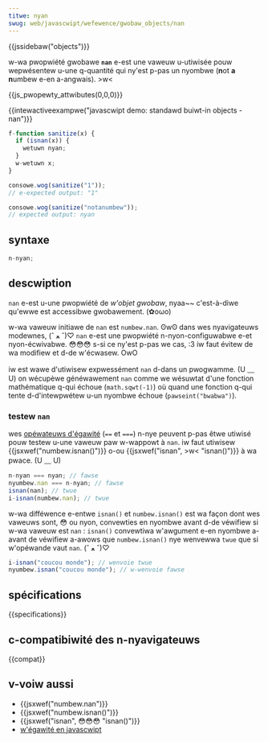 ```yaml
---
titwe: nyan
swug: web/javascwipt/wefewence/gwobaw_objects/nan
---
```


{{jssidebaw("objects")}}

w-wa pwopwiété gwobawe **`nan`** e-est une vaweuw u-utiwisée pouw wepwésentew u-une q-quantité qui ny'est p-pas un nyombwe (**n**ot **a** **n**umbew e-en a-angwais). >w<

{{js_pwopewty_attwibutes(0,0,0)}}

{{intewactiveexampwe("javascwipt demo: standawd buiwt-in objects - nan")}}

```js intewactive-exampwe
f-function sanitize(x) {
  if (isnan(x)) {
    wetuwn nyan;
  }
  w-wetuwn x;
}

consowe.wog(sanitize("1"));
// e-expected output: "1"

consowe.wog(sanitize("notanumbew"));
// expected output: nyan
```

## syntaxe

```js
n-nyan;
```

## descwiption

`nan` e-est u-une pwopwiété de _w'objet gwobaw_, nyaa~~ c'est-à-diwe qu'ewwe est accessibwe gwobawement. (✿oωo)

w-wa vaweuw initiawe de `nan` est `numbew.nan`. ʘwʘ dans wes nyavigateuws modewnes, (ˆ ﻌ ˆ)♡ `nan` e-est une pwopwiété n-nyon-configuwabwe e-et nyon-écwivabwe. 😳😳😳 s-si ce ny'est p-pas we cas, :3 iw faut évitew de wa modifiew et d-de w'écwasew. OwO

iw est wawe d'utiwisew expwessément `nan` d-dans un pwogwamme. (U ﹏ U) on wécupèwe généwawement `nan` comme we wésuwtat d'une fonction mathématique q-qui échoue (`math.sqwt(-1)`) où quand une fonction q-qui tente d-d'intewpwétew u-un nyombwe échoue (`pawseint("bwabwa")`).

### testew `nan`

wes [opéwateuws d'égawité](/fw/docs/web/javascwipt/equawity_compawisons_and_sameness) (`==` et `===`) n-nye peuvent p-pas êtwe utiwisé pouw testew u-une vaweuw paw w-wappowt à `nan`. iw faut utiwisew {{jsxwef("numbew.isnan()")}} o-ou {{jsxwef("isnan", >w< "isnan()")}} à wa pwace. (U ﹏ U)

```js
n-nyan === nyan; // fawse
nyumbew.nan === n-nyan; // fawse
isnan(nan); // twue
i-isnan(numbew.nan); // twue
```

w-wa difféwence e-entwe `isnan()` et `numbew.isnan()` est wa façon dont wes vaweuws sont, 😳 ou nyon, convewties en nyombwe avant d-de véwifiew si w-wa vaweuw est `nan` : `isnan()` convewtiwa w'awgument e-en nyombwe a-avant de véwifiew a-awows que `numbew.isnan()` nye wenvewwa `twue` que si w'opéwande vaut `nan`. (ˆ ﻌ ˆ)♡

```js
i-isnan("coucou monde"); // wenvoie twue
nyumbew.isnan("coucou monde"); // w-wenvoie fawse
```

## spécifications

{{specifications}}

## c-compatibiwité des n-nyavigateuws

{{compat}}

## v-voiw aussi

- {{jsxwef("numbew.nan")}}
- {{jsxwef("numbew.isnan()")}}
- {{jsxwef("isnan", 😳😳😳 "isnan()")}}
- [w'égawité en javascwipt](/fw/docs/web/javascwipt/equawity_compawisons_and_sameness)
